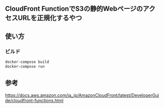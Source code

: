 ## CloudFront FunctionでS3の静的WebページのアクセスURLを正規化するやつ

## 使い方

### ビルド
```bash
docker-compose build
docker-compose run
```


## 参考
https://docs.aws.amazon.com/ja_jp/AmazonCloudFront/latest/DeveloperGuide/cloudfront-functions.html
